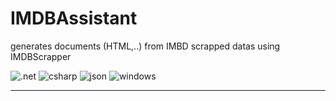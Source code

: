 # IMDBAssistant

generates documents (HTML,..) from IMBD scrapped datas using IMDBScrapper

![.net](https://img.shields.io/static/v1?label=&message=.NET%207&color=307639&style=plastic&logo=.net) 
![csharp](https://img.shields.io/static/v1?label=&message=C%20&sharp;&color=cdf998&style=plastic&logo=csharp&logoColor=dodgerblue) 
![json](https://img.shields.io/static/v1?label=&message=JSON&color=cdf998&style=plastic&logo=javascript&logoColor=darkgreen)
![windows](https://img.shields.io/static/v1?label=&message=Windows&color=285fdd&style=plastic&logo=windows&logoColor=77DDFF) 

___
